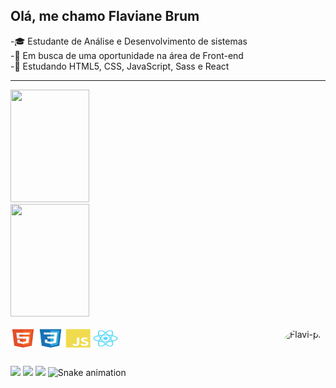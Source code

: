 ## Olá, me chamo Flaviane Brum

-:mortar_board: Estudante de Análise e Desenvolvimento de sistemas</br>
-:briefcase: Em busca de uma oportunidade na área de Front-end </br>
-:green_book: Estudando HTML5, CSS, JavaScript, Sass e React </br>
<hr>
<div align="left">
  <a href="https://github.com/Flaviane-Brum">
  <img height="180em" src="https://github-readme-stats.vercel.app/api?username=Flaviane-Brum&show_icons=true&theme=dracula&include_all_commits=true&count_private=true" width="50%"/>
  <img height="180em" src="https://github-readme-stats.vercel.app/api/top-langs/?username=Flaviane-Brum&layout=compact&langs_count=7&theme=dracula" width="50%"/>
  </a>
</div>
<div style="display: inline_block"><br>
  <img align="center" alt="Flavi-HTML" height="30" width="40" src="https://raw.githubusercontent.com/devicons/devicon/master/icons/html5/html5-original.svg">
  <img align="center" alt="Flavi-CSS" height="30" width="40" src="https://raw.githubusercontent.com/devicons/devicon/master/icons/css3/css3-original.svg">
  <img align="center" alt="Flavi-Js" height="30" width="40" src="https://raw.githubusercontent.com/devicons/devicon/master/icons/javascript/javascript-plain.svg">
  <img align="center" alt="Flavi-React" height="30" width="40" src="https://raw.githubusercontent.com/devicons/devicon/master/icons/react/react-original.svg">
  <img align="right" alt="Flavi-pic" height="150" style="border-radius:50px;" src="https://user-images.githubusercontent.com/77207253/153726452-e4c4a4c1-2744-4275-ad88-e3d1663e3360.gif?width=676&height=676">
</div>
  
  ##
 
<div> 



  <a href = "mailto:flavianebs3@gmail.com"><img src="https://img.shields.io/badge/Gmail-D14836?style=for-the-badge&logo=gmail&logoColor=white" target="_blank"></a>
  <a href="https://www.linkedin.com/in/flaviane-brum/" target="_blank"><img src="https://img.shields.io/badge/-LinkedIn-%230077B5?style=for-the-badge&logo=linkedin&logoColor=white" target="_blank" ></a> 
    <a href="https://portfolio-flaviane-brum.vercel.app/" target="_blank"><img src="https://vercelbadge.vercel.app/api/Flaviane-Brum/Portfolio-pessoal?style=for-the-badge" target="_blank"  ></a> 
  ![Snake animation](https://github.com/Flaviane-Brum/Flaviane-Brum/blob/output/github-contribution-grid-snake.svg)
 
</div>


